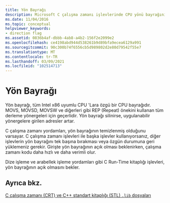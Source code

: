 ```yaml
---
title: Yön Bayrağı
description: Microsoft C çalışma zamanı işlevlerinde CPU yönü bayrağının etkisini açıklar.
ms.date: 11/04/2016
ms.topic: conceptual
helpviewer_keywords:
- direction flag
ms.assetid: 0836b4af-dbbb-4ab8-a4b2-156f2e2099e2
ms.openlocfilehash: ce4198abd944d538261b9d89bfa9ecea6129a991
ms.sourcegitcommit: 90c300b74f6556cb5d989802d2e80d79542f55e7
ms.translationtype: MT
ms.contentlocale: tr-TR
ms.lasthandoff: 03/09/2021
ms.locfileid: "102514713"
---
```

# <a name="direction-flag"></a>Yön Bayrağı

Yön bayrağı, tüm Intel x86 uyumlu CPU 'Lara özgü bir CPU bayrağıdır. MOVS, MOVSD, MOVSW ve diğerleri gibi REP (Repeat) önekini kullanan tüm derleme yönergeleri için geçerlidir. Yön bayrağı silinirse, uygulanabilir yönergelere girilen adresler artar.

C çalışma zamanı yordamları, yön bayrağının temizlenmiş olduğunu varsayar. C çalışma zamanı işlevleri ile başka işlevler kullanıyorsanız, diğer işlevlerin yön bayrağını tek başına bırakması veya özgün durumuna geri yüklemeniz gerekir. Girişte yön bayrağının açık olması beklenirken, çalışma zamanı kodu daha hızlı ve daha verimli olur.

Dize işleme ve arabellek işleme yordamları gibi C Run-Time kitaplığı işlevleri, yön bayrağının açık olmasını bekler.

## <a name="see-also"></a>Ayrıca bkz.

[C çalışma zamanı (CRT) ve C++ standart kitaplığı (STL) `.lib` dosyaları](../c-runtime-library/crt-library-features.md)
